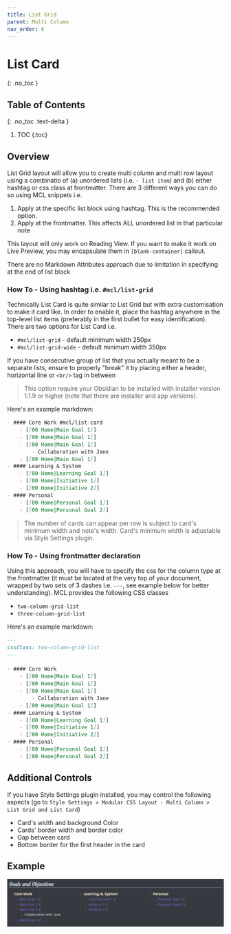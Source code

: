 ```yaml
---
title: List Grid
parent: Multi Column
nav_order: 6
---
```


# List Card
{: .no_toc }

## Table of Contents
{: .no_toc .text-delta }

1. TOC
{:toc}

## Overview
List Grid layout will allow you to create multi column and multi row layout using a combinatio of (a) unordered lists (i.e.  `- list item`) and (b) either hashtag or css class at frontmatter. There are 3 different ways you can do so using MCL snippets i.e.
1. Apply at the specific list block using hashtag. This is the recommended option.
2. Apply at the frontmatter. This affects ALL unordered list in that particular note

This layout will only work on Reading View. If you want to make it work on Live Preview, you may encapsulate them in `[blank-container]` callout.

There are no Markdown Attributes approach due to limitation in specifying at the end of list block

### How To - Using hashtag i.e. `#mcl/list-grid`
Technically List Card is quite similar to List Grid but with extra customisation to make it card like. In order to enable it, place the hashtag anywhere in the top-level list items (preferably in the first bullet for easy identification). There are two options for List Card i.e.
- `#mcl/list-grid` - default minimum width 250px
- `#mcl/list-grid-wide` - default minimum width 350px

If you have consecutive group of list that you actually meant to be a separate lists, ensure to properly "break" it by placing either a header, horizontal line or `<br/>` tag in between

> This option require your Obsidian to be installed with installer version 1.1.9 or higher (note that there are installer and app versions).

Here's an example markdown:
```md
- #### Core Work #mcl/list-card
    - [[00 Home|Main Goal 1]]
    - [[00 Home|Main Goal 1]]
    - [[00 Home|Main Goal 1]]
        - Collaboration with Jane
    - [[00 Home|Main Goal 1]]
- #### Learning & System
    - [[00 Home|Learning Goal 1]]
    - [[00 Home|Initiative 1]]
    - [[00 Home|Initiative 2]]
- #### Personal
    - [[00 Home|Personal Goal 1]]
    - [[00 Home|Personal Goal 2]]
```

> The number of cards can appear per row is subject to card's minimum width and note's width. Card's minimum width is adjustable via Style Settings plugin.


### How To - Using frontmatter declaration
Using this approach, you will have to specify the css for the column type at the frontmatter (it must be located at the very top of your document, wrapped by two sets of 3 dashes i.e. `---`, see example below for better understanding). MCL provides the following CSS classes
- `two-column-grid-list`
- `three-column-grid-list`

Here's an example markdown:
```md
---
cssClass: two-column-grid-list
---

- #### Core Work
    - [[00 Home|Main Goal 1]]
    - [[00 Home|Main Goal 1]]
    - [[00 Home|Main Goal 1]]
        - Collaboration with Jane
    - [[00 Home|Main Goal 1]]
- #### Learning & System
    - [[00 Home|Learning Goal 1]]
    - [[00 Home|Initiative 1]]
    - [[00 Home|Initiative 2]]
- #### Personal
    - [[00 Home|Personal Goal 1]]
    - [[00 Home|Personal Goal 2]]
```


## Additional Controls
If you have Style Settings plugin installed, you may control the following aspects (go to `Style Settings > Modular CSS Layout - Multi Column > List Grid and List Card`)
- Card's width and background Color
- Cards' border width and border color
- Gap between card
- Bottom border for the first header in the card

## Example
![](docs/assets/mc-list-grid.png)
